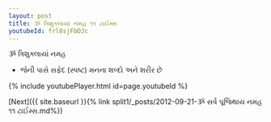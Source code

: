 ```yaml
---
layout: post
title: ૐ ત્રિશુક્લાયાં નમહ ૧૧ ટાઈમ્સ
youtubeId: frl0sjFbDJc
---
```

 
 
 ૐ ત્રિશુક્લાયાં નમહ  
 
 -  જેની પાસે સફેદ (સ્પષ્ટ) મનના શબ્દો અને શરીર છે 
 
  
 
  
 
 
 
 
 
 


{% include youtubePlayer.html id=page.youtubeId %}
 
[Next]({{ site.baseurl }}{% link  split1/_posts/2012-09-21-ૐ સર્વ પૂજિથાય નમહ ૧૧ ટાઈમ્સ.md%})
 
